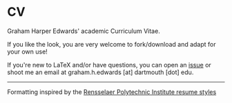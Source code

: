 # CV
Graham Harper Edwards' academic Curriculum Vitae. 

If you like the look, you are very welcome to fork/download and adapt for your own use!

If you're new to LaTeX and/or have questions, you can open an [issue](https://github.com/grahamedwards/CV/issues) or shoot me an email at graham.h.edwards [at] dartmouth [dot] edu. 

---

Formatting inspired by the [Rensselaer Polytechnic Institute resume styles](http://www.rpi.edu/dept/arc/training/latex/resumes/)
